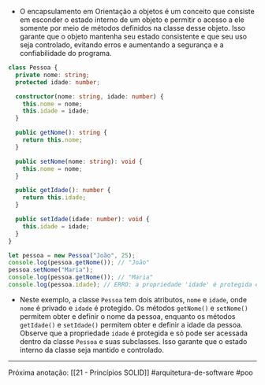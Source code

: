 - O encapsulamento em Orientação a objetos é um conceito que consiste em esconder o estado interno de um objeto e permitir o acesso a ele somente por meio de métodos definidos na classe desse objeto. Isso garante que o objeto mantenha seu estado consistente e que seu uso seja controlado, evitando erros e aumentando a segurança e a confiabilidade do programa.
```typescript
class Pessoa {
  private nome: string;
  protected idade: number;

  constructor(nome: string, idade: number) {
    this.nome = nome;
    this.idade = idade;
  }

  public getNome(): string {
    return this.nome;
  }

  public setNome(nome: string): void {
    this.nome = nome;
  }

  public getIdade(): number {
    return this.idade;
  }

  public setIdade(idade: number): void {
    this.idade = idade;
  }
}

let pessoa = new Pessoa("João", 25);
console.log(pessoa.getNome()); // "João"
pessoa.setNome("Maria");
console.log(pessoa.getNome()); // "Maria"
console.log(pessoa.idade); // ERRO: a propriedade 'idade' é protegida e só pode ser acessada dentro da classe 'Pessoa' e suas subclasses
```
- Neste exemplo, a classe `Pessoa` tem dois atributos, `nome` e `idade`, onde `nome` é privado e `idade` é protegido. Os métodos `getNome()` e `setNome()` permitem obter e definir o nome da pessoa, enquanto os métodos `getIdade()` e `setIdade()` permitem obter e definir a idade da pessoa. Observe que a propriedade `idade` é protegida e só pode ser acessada dentro da classe `Pessoa` e suas subclasses. Isso garante que o estado interno da classe seja mantido e controlado.
---
Próxima anotação: [[21 - Princípios SOLID]]
#arquitetura-de-software #poo